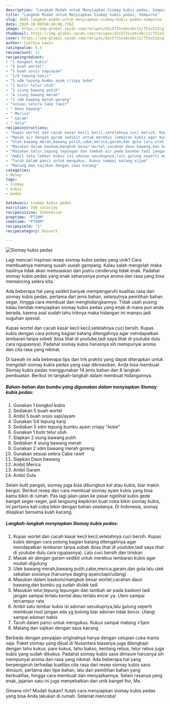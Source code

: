 ```yaml
---
description: "Langkah Mudah untuk Menyiapkan Siomay kubis pedas, Sempurna"
title: "Langkah Mudah untuk Menyiapkan Siomay kubis pedas, Sempurna"
slug: 4665-langkah-mudah-untuk-menyiapkan-siomay-kubis-pedas-sempurna
date: 2020-10-09T08:40:06.776Z
image: https://img-global.cpcdn.com/recipes/d2c5f31cebcabc11/751x532cq70/siomay-kubis-pedas-foto-resep-utama.jpg
thumbnail: https://img-global.cpcdn.com/recipes/d2c5f31cebcabc11/751x532cq70/siomay-kubis-pedas-foto-resep-utama.jpg
cover: https://img-global.cpcdn.com/recipes/d2c5f31cebcabc11/751x532cq70/siomay-kubis-pedas-foto-resep-utama.jpg
author: Cynthia Lewis
ratingvalue: 4.5
reviewcount: 11
recipeingredient:
- "1 bongkol kubis"
- "5 buah wortel"
- "5 buah sosis sapiayam"
- "1/4 tepung kanji"
- "5 sdm tepung bumbu ayam crispy kobe"
- "1 butir telur utuh"
- "2 siung bawang putih"
- "4 siung bawang merah"
- "2 sdm bawang merah goreng"
- "sesuai selera Cabe rawit"
- " Daun bawang"
- " Merica"
- " Garam"
- " Gula"
recipeinstructions:
- "Kupas wortel dan cacah kasar kecil kecil,setelahnya cuci bersih. Kupas kubis dengan cara potong bagian batang ditengahnya agar mendapatkan lembaran tanpa sobek (bisa lihat di youtube,tadi saya lihat di youtube dulu cara ngupasnya). Lalu cuci bersih dan tiriskan"
- "Masak air dengan garam sedikit untuk merebus lembaran kubis agar mudah digulung"
- "Ulek bawang merah,bawang putih,cabe,merica,garam,dan gula lalu ulek sekalian sosisnya (harusnya daging ayam/sapi/udang)"
- "Masukan dalam baskom/mangkok besar wortel,cacahan daun bawang,dan bumbu yg sudah diulek tadi"
- "Masukan telur,tepung tepungan dan tambah air pada baskom tadi jangan sampai terlalu kental atau terlalu encer ya. Uleni sampai tercampur rata"
- "Ambil satu lembar kubis isi adonan secukupnya,lalu gulung seperti membuat risol jangan ada yg bolong biar adonan tidak bocor. Ulangi sampai adonan habis"
- "Taruh dalam panci untuk mengukus. Kukus sampai matang ±1jam"
- "Matang dan sajikan dengan saus kacang"
categories:
- Resep
tags:
- siomay
- kubis
- pedas

katakunci: siomay kubis pedas 
nutrition: 240 calories
recipecuisine: Indonesian
preptime: "PT10M"
cooktime: "PT60M"
recipeyield: "1"
recipecategory: Dessert

---
```



![Siomay kubis pedas](https://img-global.cpcdn.com/recipes/d2c5f31cebcabc11/751x532cq70/siomay-kubis-pedas-foto-resep-utama.jpg)

Lagi mencari inspirasi resep siomay kubis pedas yang unik? Cara membuatnya memang susah-susah gampang. Kalau salah mengolah maka hasilnya tidak akan memuaskan dan justru cenderung tidak enak. Padahal siomay kubis pedas yang enak seharusnya punya aroma dan rasa yang bisa memancing selera kita.

Ada beberapa hal yang sedikit banyak mempengaruhi kualitas rasa dari siomay kubis pedas, pertama dari jenis bahan, selanjutnya pemilihan bahan segar, hingga cara membuat dan menghidangkannya. Tidak usah pusing kalau hendak menyiapkan siomay kubis pedas yang enak di mana pun anda berada, karena asal sudah tahu triknya maka hidangan ini mampu jadi suguhan spesial.

Kupas wortel dan cacah kasar kecil kecil,setelahnya cuci bersih. Kupas kubis dengan cara potong bagian batang ditengahnya agar mendapatkan lembaran tanpa sobek (bisa lihat di youtube,tadi saya lihat di youtube dulu cara ngupasnya). Padahal siomay kubis harusnya sih mempunyai aroma dan cita rasa yang nikmat.


Di bawah ini ada beberapa tips dan trik praktis yang dapat diterapkan untuk mengolah siomay kubis pedas yang siap dikreasikan. Anda bisa membuat Siomay kubis pedas menggunakan 14 jenis bahan dan 8 langkah pembuatan. Berikut ini langkah-langkah dalam membuat hidangannya.

<!--inarticleads1-->

##### Bahan-bahan dan bumbu yang digunakan dalam menyiapkan Siomay kubis pedas:

1. Gunakan 1 bongkol kubis
1. Sediakan 5 buah wortel
1. Ambil 5 buah sosis sapi/ayam
1. Gunakan 1/4 tepung kanji
1. Sediakan 5 sdm tepung bumbu ayam crispy &#34;kobe&#34;
1. Gunakan 1 butir telur utuh
1. Siapkan 2 siung bawang putih
1. Sediakan 4 siung bawang merah
1. Gunakan 2 sdm bawang merah goreng
1. Gunakan sesuai selera Cabe rawit
1. Siapkan  Daun bawang
1. Ambil  Merica
1. Ambil  Garam
1. Ambil  Gula


Selain kulit pangsit, siomay juga bisa dibungkus kol atau kubis, biar makin bergizi. Berikut resep dan cara membuat siomay ayam kubis yang bisa kamu bikin di rumah. Pas lagi jalan-jalan ke pasar ngelihat kubis gede banget seger-seger, jadi langsung kepikiran buat coba bikin siomay kubis, ini pertama kali coba bikin dengan bahan seadanya. Di Indonesia, siomay disajikan bersama kuah kacang. 

<!--inarticleads2-->

##### Langkah-langkah menyiapkan Siomay kubis pedas:

1. Kupas wortel dan cacah kasar kecil kecil,setelahnya cuci bersih. Kupas kubis dengan cara potong bagian batang ditengahnya agar mendapatkan lembaran tanpa sobek (bisa lihat di youtube,tadi saya lihat di youtube dulu cara ngupasnya). Lalu cuci bersih dan tiriskan
1. Masak air dengan garam sedikit untuk merebus lembaran kubis agar mudah digulung
1. Ulek bawang merah,bawang putih,cabe,merica,garam,dan gula lalu ulek sekalian sosisnya (harusnya daging ayam/sapi/udang)
1. Masukan dalam baskom/mangkok besar wortel,cacahan daun bawang,dan bumbu yg sudah diulek tadi
1. Masukan telur,tepung tepungan dan tambah air pada baskom tadi jangan sampai terlalu kental atau terlalu encer ya. Uleni sampai tercampur rata
1. Ambil satu lembar kubis isi adonan secukupnya,lalu gulung seperti membuat risol jangan ada yg bolong biar adonan tidak bocor. Ulangi sampai adonan habis
1. Taruh dalam panci untuk mengukus. Kukus sampai matang ±1jam
1. Matang dan sajikan dengan saus kacang


Berbeda dengan penyajian originalnya hanya dengan celupan cuka manis saja. Paket siomay yang dijual di Nusantara biasanya juga dilengkapi dengan tahu kukus, pare kukus, tahu bakso, kentang rebus, telur rebus juga kubis yang sudah dikukus. Padahal siomay kubis saos dimsum harusnya sih mempunyai aroma dan rasa yang nikmat. Ada beberapa hal yang berpengaruh terhadap kualitas cita rasa dari resep siomay kubis saos dimsum, pertama dari tipe bahan, lalu dari pemilihan bahan yang berkualitas, hingga cara membuat dan menyajikannya. Selain rasanya yang enak, jajanan satu ini juga menyehatkan dan unik banget lho, Ma. 

Gimana nih? Mudah bukan? Itulah cara menyiapkan siomay kubis pedas yang bisa Anda lakukan di rumah. Selamat mencoba!
